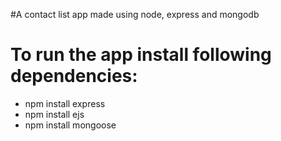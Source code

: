 #A contact list app made using node, express and mongodb
# To run the app install following dependencies:
- npm install express
- npm install ejs
- npm install mongoose
